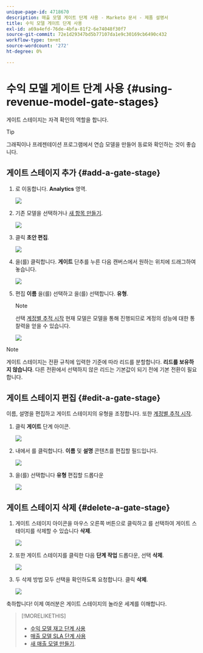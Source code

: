 ```yaml
---
unique-page-id: 4718670
description: 매출 모델 게이트 단계 사용 - Marketo 문서 - 제품 설명서
title: 수익 모델 게이트 단계 사용
exl-id: a69a4efd-76de-4bfa-81f2-6e74048f30f7
source-git-commit: 72e1d29347bd5b77107da1e9c30169cb6490c432
workflow-type: tm+mt
source-wordcount: '272'
ht-degree: 0%

---
```


# 수익 모델 게이트 단계 사용 {#using-revenue-model-gate-stages}

게이트 스테이지는 자격 확인의 역할을 합니다.

>[!TIP]
>
>그래픽이나 프레젠테이션 프로그램에서 연습 모델을 만들어 동료와 확인하는 것이 좋습니다.

## 게이트 스테이지 추가 {#add-a-gate-stage}

1. 로 이동합니다. **Analytics** 영역.

   ![](assets/image2015-4-27-23-3a27-3a43.png)

1. 기존 모델을 선택하거나 [새 항목 만들기](/help/marketo/product-docs/reporting/revenue-cycle-analytics/revenue-cycle-models/create-a-new-revenue-model.md).

   ![](assets/image2015-4-27-15-3a6-3a30.png)

1. 클릭 **초안 편집**.

   ![](assets/image2015-4-27-12-3a10-3a49.png)

1. 을(를) 클릭합니다. **게이트** 단추를 누른 다음 캔버스에서 원하는 위치에 드래그하여 놓습니다.

   ![](assets/image2015-4-27-16-3a54-3a19.png)

1. 편집 **이름** 을(를) 선택하고 을(를) 선택합니다. **유형**.

   >[!NOTE]
   >
   >선택 [계정별 추적 시작](/help/marketo/product-docs/reporting/revenue-cycle-analytics/revenue-cycle-models/start-tracking-by-account-in-the-revenue-modeler.md) 현재 모델은 모델을 통해 진행되므로 계정의 성능에 대한 통찰력을 얻을 수 있습니다.

   ![](assets/image2015-4-28-12-3a1-3a7.png)

>[!NOTE]
>
>게이트 스테이지는 전환 규칙에 입력한 기준에 따라 리드를 분할합니다. **리드를 보유하지 않습니다**. 다른 전환에서 선택하지 않은 리드는 기본값이 되기 전에 기본 전환이 필요합니다.

## 게이트 스테이지 편집 {#edit-a-gate-stage}

이름, 설명을 편집하고 게이트 스테이지의 유형을 조정합니다. 또한 [계정별 추적 시작](/help/marketo/product-docs/reporting/revenue-cycle-analytics/revenue-cycle-models/start-tracking-by-account-in-the-revenue-modeler.md).

1. 클릭 **게이트** 단계 아이콘.

   ![](assets/image2015-4-27-17-3a11-3a41.png)

1. 내에서 를 클릭합니다. **이름** 및 **설명** 콘텐츠를 편집할 필드입니다.

   ![](assets/image2015-4-28-12-3a17-3a22.png)

1. 을(를) 선택합니다 **유형** 편집할 드롭다운

   ![](assets/image2015-4-27-17-3a14-3a7.png)

## 게이트 스테이지 삭제 {#delete-a-gate-stage}

1. 게이트 스테이지 아이콘을 마우스 오른쪽 버튼으로 클릭하고 를 선택하여 게이트 스테이지를 삭제할 수 있습니다 **삭제**.

   ![](assets/image2015-4-28-12-3a30-3a19.png)

1. 또한 게이트 스테이지를 클릭한 다음 **단계 작업** 드롭다운, 선택 **삭제**.

   ![](assets/image2015-4-28-12-3a56-3a28.png)

1. 두 삭제 방법 모두 선택을 확인하도록 요청합니다. 클릭 **삭제**.

   ![](assets/image2015-4-28-12-3a52-3a22.png)

축하합니다! 이제 여러분은 게이트 스테이지의 놀라운 세계를 이해합니다.

>[!MORELIKETHIS]
>
>* [수익 모델 재고 단계 사용](/help/marketo/product-docs/reporting/revenue-cycle-analytics/revenue-cycle-models/using-revenue-model-inventory-stages.md)
>* [매출 모델 SLA 단계 사용](/help/marketo/product-docs/reporting/revenue-cycle-analytics/revenue-cycle-models/using-revenue-model-sla-stages.md)
>* [새 매출 모델 만들기](/help/marketo/product-docs/reporting/revenue-cycle-analytics/revenue-cycle-models/create-a-new-revenue-model.md).

